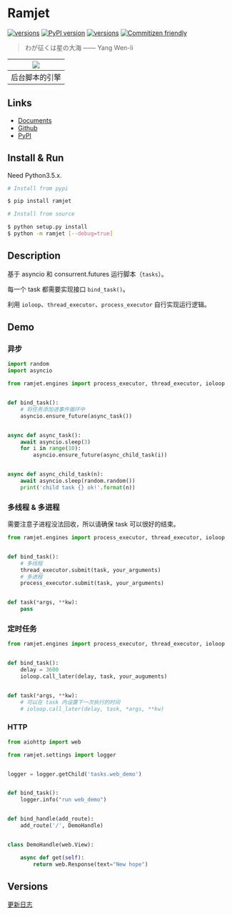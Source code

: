 Ramjet
===

[![versions](https://img.shields.io/badge/version-v1.8.2-blue.svg)]()
[![PyPI version](https://badge.fury.io/py/ramjet.svg)](https://badge.fury.io/py/ramjet)
[![versions](https://img.shields.io/badge/license-MIT/Apache-blue.svg)]()
[![Commitizen friendly](https://img.shields.io/badge/commitizen-friendly-brightgreen.svg)](http://commitizen.github.io/cz-cli/)

> わが征くは星の大海 —— Yang Wen-li

| ![](http://7xjvpy.dl1.z0.glb.clouddn.com/ramjet.jpg) |
|:--:|
| 后台脚本的引擎 |


## Links

  - [Documents](http://laisky.github.io/ramjet/)
  - [Github](https://github.com/Laisky/ramjet)
  - [PyPI](https://pypi.python.org/pypi/ramjet)


## Install & Run

Need Python3.5.x.

```sh
# Install from pypi

$ pip install ramjet
```

```sh
# Install from source

$ python setup.py install
$ python -m ramjet [--debug=true]
```


## Description

基于 asyncio 和 consurrent.futures 运行脚本（`tasks`）。

每一个 task 都需要实现接口 `bind_task()`。

利用 `ioloop`、`thread_executor`、`process_executor` 自行实现运行逻辑。


## Demo

### 异步

```py
import random
import asyncio

from ramjet.engines import process_executor, thread_executor, ioloop


def bind_task():
    # 将任务添加进事件循环中
    asyncio.ensure_future(async_task())


async def async_task():
    await asyncio.sleep(3)
    for i in range(10):
        asyncio.ensure_future(async_child_task(i))


async def async_child_task(n):
    await asyncio.sleep(random.random())
    print('child task {} ok!'.format(n))

```

### 多线程 & 多进程

需要注意子进程没法回收，所以请确保 task 可以很好的结束。

```py
from ramjet.engines import process_executor, thread_executor, ioloop


def bind_task():
    # 多线程
    thread_executor.submit(task, your_arguments)
    # 多进程
    process_executor.submit(task, your_arguments)


def task(*args, **kw):
    pass

```

### 定时任务

```py
from ramjet.engines import process_executor, thread_executor, ioloop


def bind_task():
    delay = 3600
    ioloop.call_later(delay, task, your_auguments)


def task(*args, **kw):
    # 可以在 task 内设置下一次执行的时间
    # ioloop.call_later(delay, task, *args, **kw)
```

### HTTP

```py
from aiohttp import web

from ramjet.settings import logger


logger = logger.getChild('tasks.web_demo')


def bind_task():
    logger.info("run web_demo")


def bind_handle(add_route):
    add_route('/', DemoHandle)


class DemoHandle(web.View):

    async def get(self):
        return web.Response(text="New hope")
```

## Versions

[更新日志](https://github.com/Laisky/ramjet/blob/master/CHANGELOG.md)
